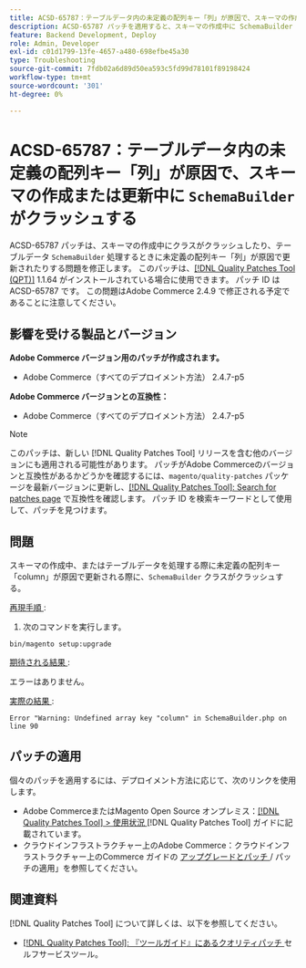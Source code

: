 ```yaml
---
title: ACSD-65787：テーブルデータ内の未定義の配列キー「列」が原因で、スキーマの作成または更新中に SchemaBuilder がクラッシュする
description: ACSD-65787 パッチを適用すると、スキーマの作成中に SchemaBuilder クラスがクラッシュしたり、テーブルデータを処理する際に未定義の配列キー「列」が原因で更新されたりするAdobe Commerceの問題を修正できます。
feature: Backend Development, Deploy
role: Admin, Developer
exl-id: c01d1799-13fe-4657-a480-698efbe45a30
type: Troubleshooting
source-git-commit: 7fdb02a6d89d50ea593c5fd99d78101f89198424
workflow-type: tm+mt
source-wordcount: '301'
ht-degree: 0%

---
```


# ACSD-65787：テーブルデータ内の未定義の配列キー「列」が原因で、スキーマの作成または更新中に `SchemaBuilder` がクラッシュする

ACSD-65787 パッチは、スキーマの作成中にクラスがクラッシュしたり、テーブルデータ `SchemaBuilder` 処理するときに未定義の配列キー「列」が原因で更新されたりする問題を修正します。 このパッチは、[[!DNL Quality Patches Tool (QPT)]](/help/tools/quality-patches-tool/quality-patches-tool-to-self-serve-quality-patches.md) 1.1.64 がインストールされている場合に使用できます。 パッチ ID は ACSD-65787 です。 この問題はAdobe Commerce 2.4.9 で修正される予定であることに注意してください。

## 影響を受ける製品とバージョン

**Adobe Commerce バージョン用のパッチが作成されます。**

* Adobe Commerce（すべてのデプロイメント方法） 2.4.7-p5

**Adobe Commerce バージョンとの互換性：**

* Adobe Commerce（すべてのデプロイメント方法） 2.4.7-p5

>[!NOTE]
>
>このパッチは、新しい [!DNL Quality Patches Tool] リリースを含む他のバージョンにも適用される可能性があります。 パッチがAdobe Commerceのバージョンと互換性があるかどうかを確認するには、`magento/quality-patches` パッケージを最新バージョンに更新し、[[!DNL Quality Patches Tool]: Search for patches page](https://experienceleague.adobe.com/tools/commerce-quality-patches/index.html) で互換性を確認します。 パッチ ID を検索キーワードとして使用して、パッチを見つけます。

## 問題

スキーマの作成中、またはテーブルデータを処理する際に未定義の配列キー「column」が原因で更新される際に、`SchemaBuilder` クラスがクラッシュする。

<u> 再現手順 </u>:

1. 次のコマンドを実行します。

```
bin/magento setup:upgrade
```

<u> 期待される結果 </u>:

エラーはありません。

<u> 実際の結果 </u>:

```
Error "Warning: Undefined array key "column" in SchemaBuilder.php on line 90
```

## パッチの適用

個々のパッチを適用するには、デプロイメント方法に応じて、次のリンクを使用します。

* Adobe CommerceまたはMagento Open Source オンプレミス：[[!DNL Quality Patches Tool] > 使用状況 ](/help/tools/quality-patches-tool/usage.md) [!DNL Quality Patches Tool] ガイドに記載されています。
* クラウドインフラストラクチャー上のAdobe Commerce：クラウドインフラストラクチャー上のCommerce ガイドの [ アップグレードとパッチ ](https://experienceleague.adobe.com/docs/commerce-cloud-service/user-guide/develop/upgrade/apply-patches.html)/ パッチの適用」を参照してください。

## 関連資料

[!DNL Quality Patches Tool] について詳しくは、以下を参照してください。

* [[!DNL Quality Patches Tool]: 『ツールガイド』にあるクオリティパッチ ](/help/tools/quality-patches-tool/quality-patches-tool-to-self-serve-quality-patches.md) セルフサービスツール。
